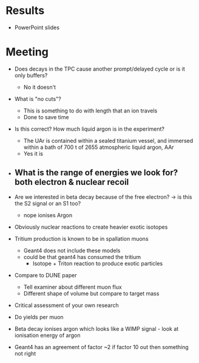 # Results
- PowerPoint slides

# Meeting
- Does decays in the TPC cause another prompt/delayed cycle or is it only buffers?
	- No it doesn't

- What is "no cuts"?
	- This is something to do with length that an ion travels
	- Done to save time
- Is this correct? How much liquid argon is in the experiment?
	- The UAr is contained within a sealed titanium vessel, and immersed within a bath of 700 t of 2655 atmospheric liquid argon, AAr
	- Yes it is

- What is the range of energies we look for? both electron & nuclear recoil
	- 
- Are we interested in beta decay because of the free electron? -> is this the S2 signal or an S1 too?
	- nope ionises Argon



- Obviously nuclear reactions to create heavier exotic isotopes
- Tritium production is known to be in spallation muons
	- Geant4 does not include these models
	- could be that geant4 has consumed the tritium
		- Isotope + Triton reaction to produce exotic particles

- Compare to DUNE paper
	- Tell examiner about different muon flux
	- Different shape of volume but compare to target mass
- Critical assessment of your own research

- Do yields per muon

- Beta decay ionises argon which looks like a WIMP signal - look at ionisation energy of argon

- Geant4 has an agreement of factor ~2 if factor 10 out then something not right